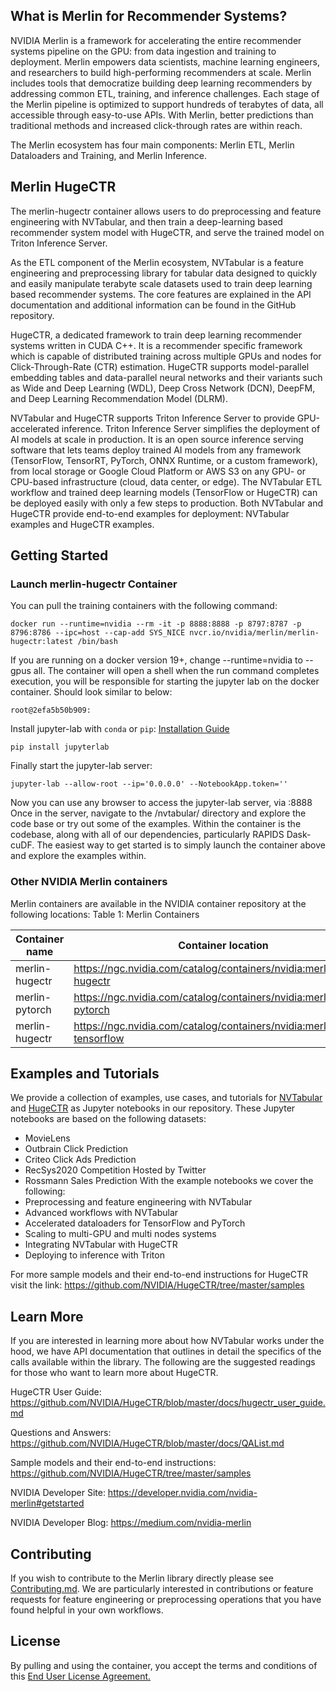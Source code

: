 ## What is Merlin for Recommender Systems?

NVIDIA Merlin is a framework for accelerating the entire recommender systems pipeline on the GPU: from data ingestion and training to deployment. Merlin empowers data scientists, machine learning engineers, and researchers to build high-performing recommenders at scale. Merlin includes tools that democratize building deep learning recommenders by addressing common ETL, training, and inference challenges. Each stage of the Merlin pipeline is optimized to support hundreds of terabytes of data, all accessible through easy-to-use APIs. With Merlin, better predictions than traditional methods and increased click-through rates are within reach.

The Merlin ecosystem has four main components: Merlin ETL, Merlin Dataloaders and Training, and Merlin Inference.

## Merlin HugeCTR

The merlin-hugectr container allows users to do preprocessing and feature engineering with NVTabular, and then train a deep-learning based recommender system model with HugeCTR, and serve the trained model on Triton Inference Server.

As the ETL component of the Merlin ecosystem, NVTabular is a feature engineering and preprocessing library for tabular data designed to quickly and easily manipulate terabyte scale datasets used to train deep learning based recommender systems. The core features are explained in the API documentation and additional information can be found in the GitHub repository.

HugeCTR, a dedicated framework to train deep learning recommender systems written in CUDA C++. It is a recommender specific framework which is capable of distributed training across multiple GPUs and nodes for Click-Through-Rate (CTR) estimation. HugeCTR supports model-parallel embedding tables and data-parallel neural networks and their variants such as Wide and Deep Learning (WDL), Deep Cross Network (DCN), DeepFM, and Deep Learning Recommendation Model (DLRM).

NVTabular and HugeCTR supports Triton Inference Server to provide GPU-accelerated inference. Triton Inference Server simplifies the deployment of AI models at scale in production. It is an open source inference serving software that lets teams deploy trained AI models from any framework (TensorFlow, TensorRT, PyTorch, ONNX Runtime, or a custom framework), from local storage or Google Cloud Platform or AWS S3 on any GPU- or CPU-based infrastructure (cloud, data center, or edge). The NVTabular ETL workflow and trained deep learning models (TensorFlow or HugeCTR) can be deployed easily with only a few steps to production. Both NVTabular and HugeCTR provide end-to-end examples for deployment: NVTabular examples and HugeCTR examples.

## Getting Started

### Launch merlin-hugectr Container

You can pull the training containers with the following command:

```
docker run --runtime=nvidia --rm -it -p 8888:8888 -p 8797:8787 -p 8796:8786 --ipc=host --cap-add SYS_NICE nvcr.io/nvidia/merlin/merlin-hugectr:latest /bin/bash
```

If you are running on a docker version 19+, change --runtime=nvidia to --gpus all.
The container will open a shell when the run command completes execution, you will be responsible for starting the jupyter lab on the docker container. Should look similar to below:

```
root@2efa5b50b909:
```

Install jupyter-lab with `conda` or `pip`: [Installation Guide](https://jupyterlab.readthedocs.io/en/stable/getting_started/installation.html)

```
pip install jupyterlab
```

Finally start the jupyter-lab server:

```
jupyter-lab --allow-root --ip='0.0.0.0' --NotebookApp.token=''
```

Now you can use any browser to access the jupyter-lab server, via :8888
Once in the server, navigate to the /nvtabular/ directory and explore the code base or try out some of the examples.
Within the container is the codebase, along with all of our dependencies, particularly RAPIDS Dask-cuDF. The easiest way to get started is to simply launch the container above and explore the examples within.

### Other NVIDIA Merlin containers

Merlin containers are available in the NVIDIA container repository at the following locations:
Table 1: Merlin Containers

| Container name | Container location | Functionality |
|----------------|--------------------|---------------|
| merlin-hugectr | https://ngc.nvidia.com/catalog/containers/nvidia:merlin:merlin-hugectr | Merlin and HugeCTR |
| merlin-pytorch | https://ngc.nvidia.com/catalog/containers/nvidia:merlin:merlin-pytorch | Merlin and PyTorch |
| merlin-hugectr | https://ngc.nvidia.com/catalog/containers/nvidia:merlin:merlin-tensorflow | Merlin and TensorFlow |

## Examples and Tutorials

We provide a collection of examples, use cases, and tutorials for [NVTabular](https://github.com/NVIDIA/NVTabular/tree/main/examples) and [HugeCTR](https://github.com/NVIDIA/HugeCTR/tree/master/notebooks) as Jupyter notebooks in our repository. These Jupyter notebooks are based on the following datasets:
- MovieLens
- Outbrain Click Prediction
- Criteo Click Ads Prediction
- RecSys2020 Competition Hosted by Twitter
- Rossmann Sales Prediction
  With the example notebooks we cover the following:
- Preprocessing and feature engineering with NVTabular
- Advanced workflows with NVTabular
- Accelerated dataloaders for TensorFlow and PyTorch
- Scaling to multi-GPU and multi nodes systems
- Integrating NVTabular with HugeCTR
- Deploying to inference with Triton

For more sample models and their end-to-end instructions for HugeCTR visit the link: https://github.com/NVIDIA/HugeCTR/tree/master/samples

## Learn More

If you are interested in learning more about how NVTabular works under the hood, we have API documentation that outlines in detail the specifics of the calls available within the library.
The following are the suggested readings for those who want to learn more about HugeCTR.

HugeCTR User Guide: https://github.com/NVIDIA/HugeCTR/blob/master/docs/hugectr_user_guide.md

Questions and Answers: https://github.com/NVIDIA/HugeCTR/blob/master/docs/QAList.md

Sample models and their end-to-end instructions: https://github.com/NVIDIA/HugeCTR/tree/master/samples

NVIDIA Developer Site: https://developer.nvidia.com/nvidia-merlin#getstarted

NVIDIA Developer Blog: https://medium.com/nvidia-merlin

## Contributing

If you wish to contribute to the Merlin library directly please see [Contributing.md](https://github.com/NVIDIA/NVTabular/blob/main/CONTRIBUTING.md). We are particularly interested in contributions or feature requests for feature engineering or preprocessing operations that you have found helpful in your own workflows.

## License

By pulling and using the container, you accept the terms and conditions of this [End User License Agreement.](https://developer.download.nvidia.com/licenses/NVIDIA_Deep_Learning_Container_License.pdf)


